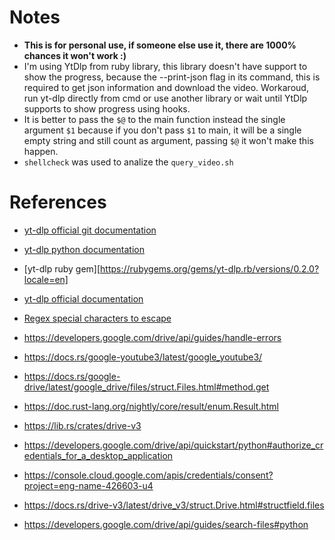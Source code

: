 # Notes

- **This is for personal use, if someone else use it, there are 1000% chances it won't work :)**
- I'm using YtDlp from ruby library, this library doesn't have support to show the progress, because the --print-json flag in its command, this is required to get json information and download the video. Workaroud, run yt-dlp directly from cmd or use another library or wait until YtDlp supports to show progress using hooks.
- It is better to pass the `$@` to the main function instead the single argument `$1` because if you don't pass `$1` to main, it will be a single empty string and still count as argument, passing `$@` it won't make this happen.
- `shellcheck` was used to analize the `query_video.sh`

# References

- [yt-dlp official git documentation](https://github.com/yt-dlp/yt-dlp)
- [yt-dlp python documentation](https://pypi.org/project/yt-dlp/#output-template)
- [yt-dlp ruby gem][https://rubygems.org/gems/yt-dlp.rb/versions/0.2.0?locale=en]
- [yt-dlp official documentation](https://www.rubydoc.info/gems/yt-dlp.rb/#install-the-gem)
- [Regex special characters to escape](https://stackoverflow.com/questions/399078/what-special-characters-must-be-escaped-in-regular-expressions)

- https://developers.google.com/drive/api/guides/handle-errors
- https://docs.rs/google-youtube3/latest/google_youtube3/
- https://docs.rs/google-drive/latest/google_drive/files/struct.Files.html#method.get
- https://doc.rust-lang.org/nightly/core/result/enum.Result.html
- https://lib.rs/crates/drive-v3
- https://developers.google.com/drive/api/quickstart/python#authorize_credentials_for_a_desktop_application
- https://console.cloud.google.com/apis/credentials/consent?project=eng-name-426603-u4
- https://docs.rs/drive-v3/latest/drive_v3/struct.Drive.html#structfield.files
- https://developers.google.com/drive/api/guides/search-files#python
